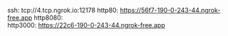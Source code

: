 ssh: tcp://4.tcp.ngrok.io:12178 
http80: https://56f7-190-0-243-44.ngrok-free.app 
http8080:  
http3000: https://22c6-190-0-243-44.ngrok-free.app 

